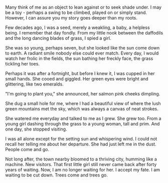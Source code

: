 Many think of me as an object to lean against or to seek shade under. I may be a toy - perhaps a swing to be climbed, played on or simply stand. However, I can assure you my story goes deeper than my roots.

Few decades ago, I was a seed, merely a weakling, a baby, a helpless being. I remember that day fondly. From my little nook between the daffodils and the long dancing blades of grass, I spied a girl.

She was so young, perhaps seven, but she looked like the sun come down to earth. A radiant smile nobody else could ever match. Every day, I would watch her frolic in the fields, the sun bathing her freckly face, the grass tickling her toes.

Perhaps it was after a fortnight, but before I knew it, I was cupped in her small hands. She cooed and giggled. Her green eyes were bright and glittering, like two emeralds.

"I'm going to plant you," she announced, her salmon pink cheeks dimpling.

She dug a small hole for me, where I had a beautiful view of where the lush green mountains met the sky, which was always a canvas of neat strokes.

She watered me everyday and talked to me as I grew. She grew too. From a young girl dashing through the grass to a young woman, tall and prim. And one day, she stopped visiting.

I was all alone except for the setting sun and whispering wind. I could not recall her telling me about her departure. She had just left me in the dust. People come and go.

Not long after, the town nearby bloomed to a thriving city, humming like a machine. New visitors. That first little girl still never came back after forty years of waiting. Now, I am no longer waiting for her. I accept my fate. I am waiting to be cut down. Trees come and trees go.
